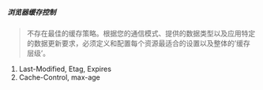 ##### 浏览器缓存控制
> 不存在最佳的缓存策略。根据您的通信模式、提供的数据类型以及应用特定的数据更新要求，必须定义和配置每个资源最适合的设置以及整体的’缓存层级’。

1. Last-Modified, Etag, Expires
2. Cache-Control, max-age




